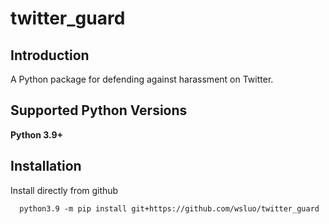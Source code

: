 # twitter_guard


## Introduction

A Python package for defending against harassment on Twitter.

## Supported Python Versions

**Python 3.9+**


## Installation

Install directly from github
```
  python3.9 -m pip install git+https://github.com/wsluo/twitter_guard
```  